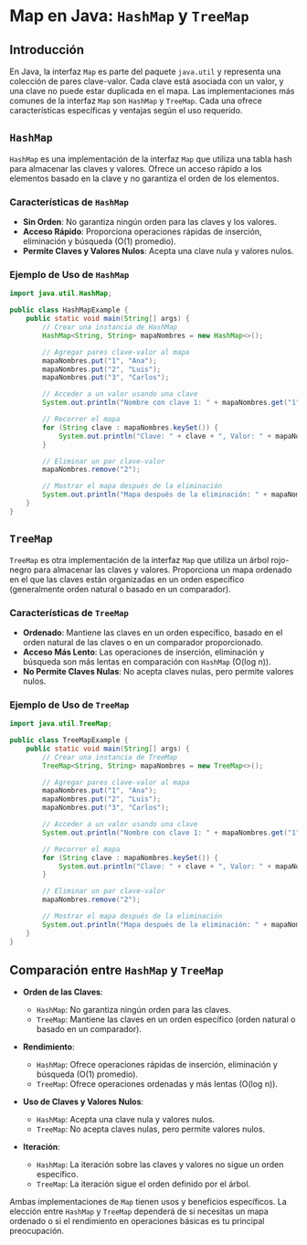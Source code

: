 # Map en Java: `HashMap` y `TreeMap`

## Introducción

En Java, la interfaz `Map` es parte del paquete `java.util` y representa una colección de pares clave-valor. Cada clave está asociada con un valor, y una clave no puede estar duplicada en el mapa. Las implementaciones más comunes de la interfaz `Map` son `HashMap` y `TreeMap`. Cada una ofrece características específicas y ventajas según el uso requerido.

## `HashMap`

`HashMap` es una implementación de la interfaz `Map` que utiliza una tabla hash para almacenar las claves y valores. Ofrece un acceso rápido a los elementos basado en la clave y no garantiza el orden de los elementos.

### Características de `HashMap`

- **Sin Orden**: No garantiza ningún orden para las claves y los valores.
- **Acceso Rápido**: Proporciona operaciones rápidas de inserción, eliminación y búsqueda (O(1) promedio).
- **Permite Claves y Valores Nulos**: Acepta una clave nula y valores nulos.

### Ejemplo de Uso de `HashMap`
```java
import java.util.HashMap;

public class HashMapExample {
    public static void main(String[] args) {
        // Crear una instancia de HashMap
        HashMap<String, String> mapaNombres = new HashMap<>();

        // Agregar pares clave-valor al mapa
        mapaNombres.put("1", "Ana");
        mapaNombres.put("2", "Luis");
        mapaNombres.put("3", "Carlos");

        // Acceder a un valor usando una clave
        System.out.println("Nombre con clave 1: " + mapaNombres.get("1"));

        // Recorrer el mapa
        for (String clave : mapaNombres.keySet()) {
            System.out.println("Clave: " + clave + ", Valor: " + mapaNombres.get(clave));
        }

        // Eliminar un par clave-valor
        mapaNombres.remove("2");

        // Mostrar el mapa después de la eliminación
        System.out.println("Mapa después de la eliminación: " + mapaNombres);
    }
}
```

## `TreeMap`

`TreeMap` es otra implementación de la interfaz `Map` que utiliza un árbol rojo-negro para almacenar las claves y valores. Proporciona un mapa ordenado en el que las claves están organizadas en un orden específico (generalmente orden natural o basado en un comparador).

### Características de `TreeMap`

- **Ordenado**: Mantiene las claves en un orden específico, basado en el orden natural de las claves o en un comparador proporcionado.
- **Acceso Más Lento**: Las operaciones de inserción, eliminación y búsqueda son más lentas en comparación con `HashMap` (O(log n)).
- **No Permite Claves Nulas**: No acepta claves nulas, pero permite valores nulos.

### Ejemplo de Uso de `TreeMap`
```java
import java.util.TreeMap;

public class TreeMapExample {
    public static void main(String[] args) {
        // Crear una instancia de TreeMap
        TreeMap<String, String> mapaNombres = new TreeMap<>();

        // Agregar pares clave-valor al mapa
        mapaNombres.put("1", "Ana");
        mapaNombres.put("2", "Luis");
        mapaNombres.put("3", "Carlos");

        // Acceder a un valor usando una clave
        System.out.println("Nombre con clave 1: " + mapaNombres.get("1"));

        // Recorrer el mapa
        for (String clave : mapaNombres.keySet()) {
            System.out.println("Clave: " + clave + ", Valor: " + mapaNombres.get(clave));
        }

        // Eliminar un par clave-valor
        mapaNombres.remove("2");

        // Mostrar el mapa después de la eliminación
        System.out.println("Mapa después de la eliminación: " + mapaNombres);
    }
}
```

## Comparación entre `HashMap` y `TreeMap`

- **Orden de las Claves**:
  - `HashMap`: No garantiza ningún orden para las claves.
  - `TreeMap`: Mantiene las claves en un orden específico (orden natural o basado en un comparador).

- **Rendimiento**:
  - `HashMap`: Ofrece operaciones rápidas de inserción, eliminación y búsqueda (O(1) promedio).
  - `TreeMap`: Ofrece operaciones ordenadas y más lentas (O(log n)).

- **Uso de Claves y Valores Nulos**:
  - `HashMap`: Acepta una clave nula y valores nulos.
  - `TreeMap`: No acepta claves nulas, pero permite valores nulos.

- **Iteración**:
  - `HashMap`: La iteración sobre las claves y valores no sigue un orden específico.
  - `TreeMap`: La iteración sigue el orden definido por el árbol.

Ambas implementaciones de `Map` tienen usos y beneficios específicos. La elección entre `HashMap` y `TreeMap` dependerá de si necesitas un mapa ordenado o si el rendimiento en operaciones básicas es tu principal preocupación.
